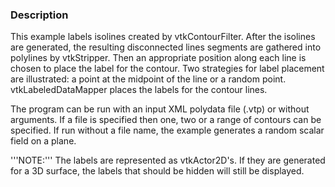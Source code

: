 ### Description
This example labels isolines created by vtkContourFilter. After the isolines are generated, the resulting disconnected lines segments are gathered into polylines by vtkStripper. Then an appropriate position along each line is chosen to place the label for the contour. Two strategies for label placement are illustrated: a point at the midpoint of the line or a random point. vtkLabeledDataMapper places the labels for the contour lines.

The program can be run with an input XML polydata file (.vtp) or without arguments. If a file is specified then one, two or a range of contours can be specified. If run without a file name, the example generates a random scalar field on a plane.

'''NOTE:''' The labels are represented as vtkActor2D's. If they are generated for a 3D surface, the labels that should be hidden will still be displayed.
